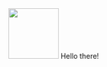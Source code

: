 <div id="gif" display="flex" align-content="auto" justify-content="center">
  <img src="https://media.giphy.com/media/gG9fVWJdN41NeiHhzk/giphy.gif" width=100>
  Hello there!
</div>
